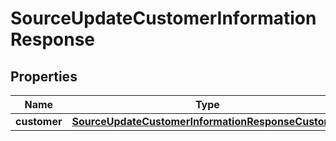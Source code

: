 

# SourceUpdateCustomerInformationResponse


## Properties

| Name | Type | Description | Notes |
|------------ | ------------- | ------------- | -------------|
|**customer** | [**SourceUpdateCustomerInformationResponseCustomer**](SourceUpdateCustomerInformationResponseCustomer.md) |  |  [optional] |



